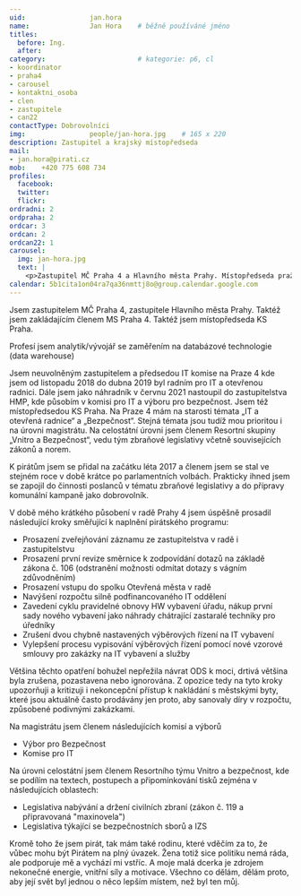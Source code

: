 ```yaml
---
uid:                jan.hora
name:               Jan Hora  	# běžně používáné jméno
titles:
  before: Ing.
  after:
category:                       # kategorie: p6, cl
- koordinator
- praha4
- carousel
- kontaktni_osoba
- clen
- zastupitele
- can22
contactType: Dobrovolníci
img: 		        people/jan-hora.jpg    # 165 x 220
description: Zastupitel a krajský místopředseda
mail:
- jan.hora@pirati.cz
mob:	+420 775 608 734		
profiles:
  facebook: 
  twitter: 
  flickr:
ordradni: 2
ordpraha: 2
ordcar: 3
ordcan: 2
ordcan22: 1
carousel:
  img: jan-hora.jpg
  text: |
    <p>Zastupitel MČ Praha 4 a Hlavního města Prahy. Místopředseda pražských pirátů. # kratký popis, max 160 znaků.</p>
calendar: 5b1cita1on04ra7qa36nmttj8o@group.calendar.google.com
---
```

Jsem zastupitelem MČ Praha 4, zastupitele Hlavního města Prahy. Taktéž jsem zakládajícím členem MS Praha 4. Taktéž jsem místopředseda KS Praha.

Profesí jsem analytik/vývojář se zaměřením na databázové technologie (data warehouse)

Jsem neuvolněným zastupitelem a předsedou IT komise na Praze 4 kde jsem od listopadu 2018 do dubna 2019 byl radním pro IT a otevřenou radnici. Dále jsem jako náhradník v červnu 2021 nastoupil do zastupitelstva HMP, kde působím v komisi pro IT a výboru pro bezpečnost. Jsem též místopředsedou KS Praha. Na Praze 4 mám na starosti témata „IT a otevřená radnice“ a „Bezpečnost“. Stejná témata jsou tudíž mou prioritou i na úrovni magistrátu. Na celostátní úrovni jsem členem Resortní skupiny „Vnitro a Bezpečnost“, vedu tým zbraňové legislativy včetně souvisejících zákonů a norem. 

K pirátům jsem se přidal na začátku léta 2017 a členem jsem se stal ve stejném roce v době krátce po parlamentních volbách. Prakticky ihned jsem se zapojil do činnosti poslanců v tématu zbraňové legislativy a do přípravy komunální kampaně jako dobrovolník.

V době mého krátkého působení v radě Prahy 4 jsem úspěšně prosadil následující kroky směřující k naplnění pirátského programu:
* Prosazení zveřejňování záznamu ze zastupitelstva v radě i zastupitelstvu
* Prosazení první revize směrnice k zodpovídání dotazů na základě zákona č. 106 (odstranění možnosti odmítat dotazy s vágním zdůvodněním)
* Prosazení vstupu do spolku Otevřená města v radě
* Navýšení rozpočtu silně podfinancovaného IT oddělení
* Zavedení cyklu pravidelné obnovy HW vybavení úřadu, nákup první sady nového vybavení jako náhrady chátrající zastaralé techniky pro úředníky
* Zrušení dvou chybně nastavených výběrových řízení na IT vybavení
* Vylepšení procesu vypisování výběrových řízení pomocí nové vzorové smlouvy pro zakázky na IT vybavení a služby


Většina těchto opatření bohužel nepřežila návrat ODS k moci, drtivá většina byla zrušena, pozastavena nebo ignorována. Z opozice tedy na tyto kroky upozorňuji a kritizuji i nekoncepční přístup k nakládání s městskými byty, které jsou aktuálně často prodávány jen proto, aby sanovaly díry v rozpočtu, způsobené podivnými zakázkami.

Na magistrátu jsem členem následujících komisí a výborů
* Výbor pro Bezpečnost
* Komise pro IT


Na úrovni celostátní jsem členem Resortního týmu Vnitro a bezpečnost, kde se podílím na textech, postupech a připomínkování tisků zejména v následujících oblastech:
* Legislativa nabývání a držení civilních zbraní (zákon č. 119 a připravovaná "maxinovela")
* Legislativa týkající se bezpečnostních sborů a IZS


Kromě toho že jsem pirát, tak mám také rodinu, které vděčím za to, že vůbec mohu být Pirátem na plný úvazek. Žena totiž sice politiku nemá ráda, ale podporuje mě a vychází mi vstříc. A moje malá dcerka je zdrojem nekonečné energie, vnitřní síly a motivace. Všechno co dělám, dělám proto, aby její svět byl jednou o něco lepším místem, než byl ten můj.